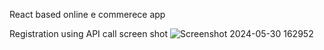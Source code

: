 React based online e commerece app

Registration using API call screen shot
![Screenshot 2024-05-30 162952](https://github.com/ridhi-rj/2100970100093/assets/121192490/911fec70-1098-43d5-be00-0501001a6727)
